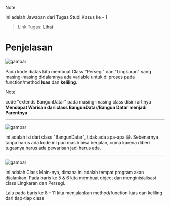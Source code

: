 > [!NOTE]
> Ini adalah Jawaban dari Tugas Studi Kasus ke - 1

> Link Tugas: [Lihat](https://drive.google.com/drive/folders/1py3hlNHJYTGOSe8k-uWLASP9-VKuIKM-?usp=sharing)


# Penjelasan
![gambar](https://i.ibb.co/kDzZSWt/1-1.jpg)

Pada kode diatas kita membuat Class "Persegi" dan "Lingkaran" yang masing-masing didalamnya ada variable untuk di proses pada function/method **luas** dan **keliling**.

> [!NOTE]
> code "extends BangunDatar" pada masing-masing class disini artinya **Mendapat Warisan dari class BangunDatar/Bangun Datar menjadi Parentnya**

---


![gambar](https://i.ibb.co/n3T7fyM/1.jpg)

ini adalah isi dari class "BangunDatar", tidak ada apa-apa 😅. Sebenarnya tanpa harus ada kode ini pun masih bisa berjalan, cuma karena diberi tugasnya harus ada pewarisan jadi harus ada.


--- 

![gambar](https://i.ibb.co/N76ZQvX/1-3.jpg)

Ini adalah Class Main-nya, dimana ini adalah tempat program akan dijalankan.
Pada baris ke 5 & 6 kita membuat object dan menginisialisasi class Lingkaran dan Persegi.

Lalu pada baris ke 8 - 11 kita menjalankan method/function luas dan keliling dari tiap-tiap class
